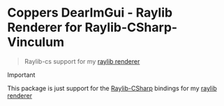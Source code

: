# Coppers DearImGui - Raylib Renderer for Raylib-CSharp-Vinculum

> Raylib-cs support for my [raylib renderer](https://www.nuget.org/packages/CopperDevs.DearImGui.Renderer.Raylib)

> [!IMPORTANT]
> This package is just support for the [Raylib-CSharp](https://github.com/ZeroElectric/Raylib-CSharp-Vinculum) bindings for my [raylib renderer](https://www.nuget.org/packages/CopperDevs.DearImGui.Renderer.Raylib)
